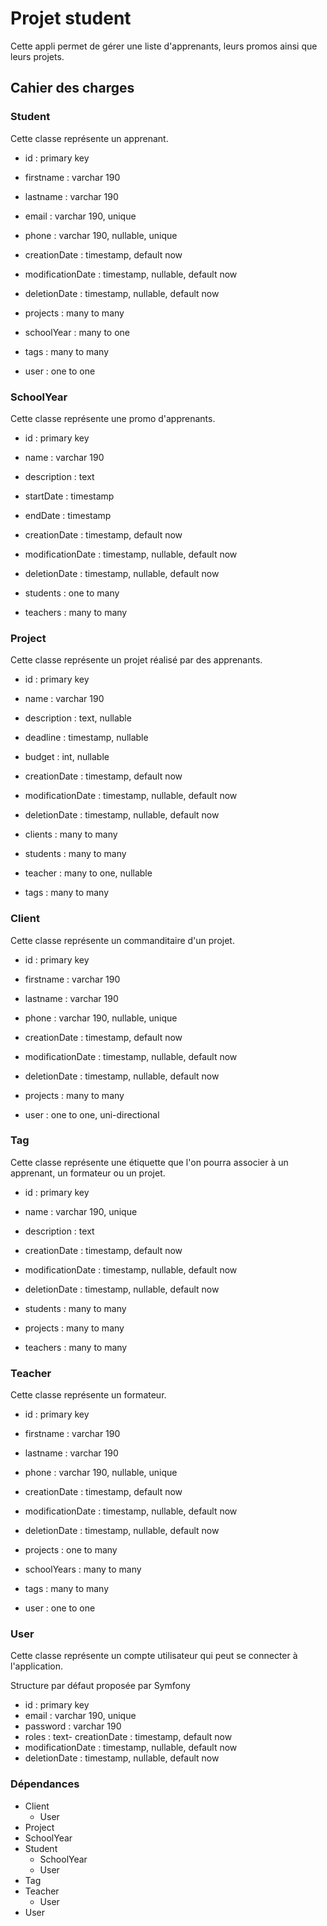 # Projet student

Cette appli permet de gérer une liste d'apprenants, leurs promos ainsi que leurs projets.

## Cahier des charges

### Student

Cette classe représente un apprenant.

- id : primary key
- firstname : varchar 190
- lastname : varchar 190
- email : varchar 190, unique
- phone : varchar 190, nullable, unique
- creationDate : timestamp, default now
- modificationDate : timestamp, nullable, default now
- deletionDate : timestamp, nullable, default now

- projects : many to many
- schoolYear : many to one
- tags : many to many
- user : one to one

### SchoolYear

Cette classe représente une promo d'apprenants.

- id : primary key
- name : varchar 190
- description : text
- startDate : timestamp
- endDate : timestamp
- creationDate : timestamp, default now
- modificationDate : timestamp, nullable, default now
- deletionDate : timestamp, nullable, default now

- students : one to many
- teachers : many to many

### Project

Cette classe représente un projet réalisé par des apprenants.

- id : primary key
- name : varchar 190
- description : text, nullable
- deadline : timestamp, nullable
- budget : int, nullable
- creationDate : timestamp, default now
- modificationDate : timestamp, nullable, default now
- deletionDate : timestamp, nullable, default now

- clients : many to many
- students : many to many
- teacher : many to one, nullable
- tags : many to many

### Client

Cette classe représente un commanditaire d'un projet.

- id : primary key
- firstname : varchar 190
- lastname : varchar 190
- phone : varchar 190, nullable, unique
- creationDate : timestamp, default now
- modificationDate : timestamp, nullable, default now
- deletionDate : timestamp, nullable, default now

- projects : many to many
- user : one to one, uni-directional

### Tag

Cette classe représente une étiquette que l'on pourra associer à un apprenant, un formateur ou un projet.

- id : primary key
- name : varchar 190, unique
- description : text
- creationDate : timestamp, default now
- modificationDate : timestamp, nullable, default now
- deletionDate : timestamp, nullable, default now

- students : many to many
- projects : many to many
- teachers : many to many

### Teacher

Cette classe représente un formateur.

- id : primary key
- firstname : varchar 190
- lastname : varchar 190
- phone : varchar 190, nullable, unique
- creationDate : timestamp, default now
- modificationDate : timestamp, nullable, default now
- deletionDate : timestamp, nullable, default now

- projects : one to many
- schoolYears : many to many
- tags : many to many
- user : one to one

### User

Cette classe représente un compte utilisateur qui peut se connecter à l'application.

Structure par défaut proposée par Symfony

- id : primary key
- email : varchar 190, unique
- password : varchar 190
- roles : text- creationDate : timestamp, default now
- modificationDate : timestamp, nullable, default now
- deletionDate : timestamp, nullable, default now

### Dépendances

- Client
   - User
- Project
- SchoolYear
- Student
  - SchoolYear
  - User
- Tag
- Teacher
  - User
- User
